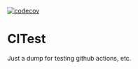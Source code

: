 [![codecov](https://codecov.io/gh/Harjun751/CITest/branch/development/graph/badge.svg?token=X2P5UWSYMO)](https://codecov.io/gh/Harjun751/CITest)
# CITest
Just a dump for testing github actions, etc.
